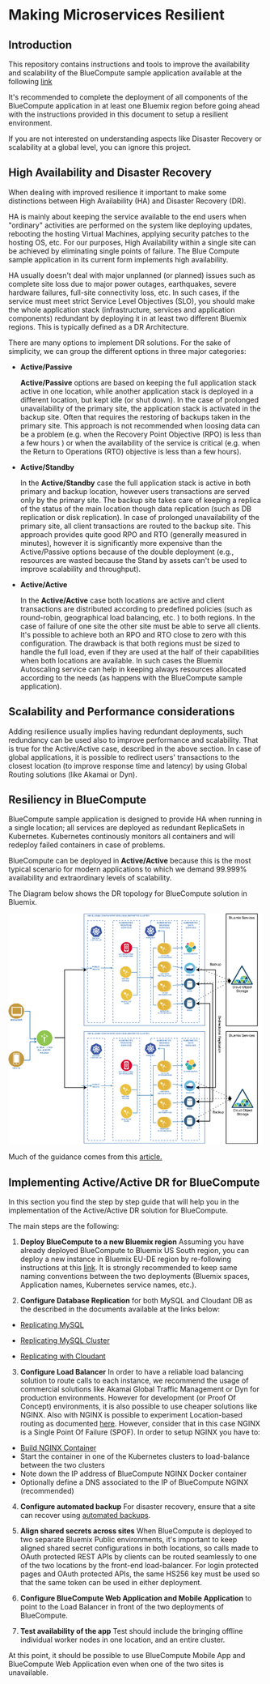 # Making Microservices Resilient

## Introduction
This repository contains instructions and tools to improve the availability and scalability of the BlueCompute sample application available at the following [link](https://github.com/ibm-cloud-architecture/refarch-cloudnative)

It's recommended to complete the deployment of all components of the BlueCompute application in at least one Bluemix region before going ahead with the instructions provided in this document to setup a resilient environment.

If you are not interested on understanding aspects like Disaster Recovery or scalability at a global level, you can ignore this project.

## High Availability and Disaster Recovery
When dealing with improved resilience it important to make some distinctions between High Availability (HA) and Disaster Recovery (DR).

HA is mainly about keeping the service available to the end users when "ordinary" activities are performed on the system like deploying updates, rebooting the hosting Virtual Machines, applying security patches to the hosting OS, etc.  For our purposes, High Availability within a single site can be achieved by eliminating single points of failure.  The Blue Compute sample application in its current form implements high availability.

HA usually doesn't deal with major unplanned (or planned) issues such as complete site loss due to major power outages, earthquakes, severe hardware failures, full-site connectivity loss, etc.   In such cases, if the service must meet strict Service Level Objectives (SLO), you should make the whole application stack (infrastructure, services and application components) redundant by deploying it in at least two different Bluemix regions. This is typically defined as a DR Architecture.

There are many options to implement DR solutions.  For the sake of simplicity, we can group the different options in three major categories:

* __Active/Passive__
  
  __Active/Passive__ options are based on keeping the full application stack active in one location, while another application stack is deployed in a different location, but kept idle (or shut down). In the case of prolonged unavailability of the primary site, the application stack is activated in the backup site. Often that requires the restoring of backups taken in the primary site. This approach is not recommended when loosing data can be a problem (e.g. when the Recovery Point Objective (RPO) is less than a few hours ) or when the availability of the service is critical (e.g. when the Return to Operations (RTO) objective is less than a few hours).
  
* __Active/Standby__

  In the __Active/Standby__ case the full application stack is active in both primary and backup location, however users transactions are served only by the primary site. The backup site takes care of keeping a replica of the status of the main location though data replication (such as DB replication or disk replication). In case of prolonged unavailability of the primary site, all client transactions are routed to the backup site. This approach provides quite good RPO and RTO (generally measured in minutes), however it is significantly more expensive than the Active/Passive options because of the double deployment (e.g., resources are wasted because the Stand by assets can't be used to improve scalability and throughput).  

* __Active/Active__

  In the __Active/Active__ case both locations are active and client transactions are distributed according to predefined policies (such as round-robin, geographical load balancing, etc. ) to both regions.  In the case of failure of one site the other site must be able to serve all clients. It's possible to achieve both an RPO and RTO close to zero with this configuration. The drawback is that both regions must be sized to handle the full load, even if they are used at the half of their capabilities when both locations are available. In such cases the Bluemix Autoscaling service can help in keeping always resources allocated according to the needs (as happens with the BlueCompute sample application).

## Scalability and Performance considerations

Adding resilience usually implies having redundant deployments, such redundancy can be used also to improve performance and scalability. That is true for the Active/Active case, described in the above section.
In case of global applications, it is possible to redirect users' transactions to the closest location (to improve response time and latency) by using Global Routing solutions (like Akamai or Dyn).

## Resiliency in BlueCompute
BlueCompute sample application is designed to provide HA when running in a single location; all services are deployed as redundant ReplicaSets in Kubernetes. Kubernetes continously monitors all containers and will redeploy failed containers in case of problems.

BlueCompute can be deployed in __Active/Active__ because this is the most typical scenario for modern applications to which we demand 99.999% availability and extraordinary levels of scalability.

The Diagram below shows the DR topology for BlueCompute solution in Bluemix.

 ![Architecture](DR-Active-Active.png?raw=true)

Much of the guidance comes from this [article.](https://www.ibm.com/developerworks/cloud/library/cl-high-availability-and-disaster-recovery-in-bluemix-trs/index.html)

## Implementing Active/Active DR for BlueCompute
In this section you find the step by step guide that will help you in the implementation of the Active/Active DR solution for BlueCompute.

The main steps are the following:  

1. __Deploy BlueCompute to a new Bluemix region__ Assuming you have already deployed BlueCompute to Bluemix US South region, you can deploy a new instance in Bluemix EU-DE region by re-following instructions at this [link](https://github.com/ibm-cloud-architecture/refarch-cloudnative-kubernetes). It is strongly recommended to keep same naming conventions between the two deployments (Bluemix spaces, Application names, Kubernetes service names, etc.).

2. __Configure Database Replication__  for both MySQL and Cloudant DB as the described in the documents available at the links below:

 * [Replicating MySQL](./mysql/README.md)
 
 * [Replicating MySQL Cluster](./mysql-cluster/README.md)

 * [Replicating with Cloudant](./cloudant/README.md)

3. __Configure Load Balancer__ In order to have a reliable load balancing solution to route calls to each instance, we recommend the usage of commercial solutions like Akamai Global Traffic Management or Dyn for production environments. However for development (or Proof Of Concept) environments, it is also possible to use cheaper solutions like NGINX. Also with NGINX is possible to experiment Location-based routing as documented [here](http://jamesthom.as/blog/2015/09/11/location-based-cloud-foundry-applications-with-nginx-and-docker/). However, consider that in this case NGINX is a Single Point Of Failure (SPOF). In order to setup NGINX you have to:  
  * [Build NGINX Container](https://github.com/ibm-cloud-architecture/refarch-cloudnative-nginx)
  * Start the container in one of the Kubernetes clusters to load-balance between the two clusters
  * Note down the IP address of BlueCompute NGINX Docker container
  * Optionally define a DNS associated to the IP of BlueCompute NGINX (recommended)
  
4. __Configure automated backup__ For disaster recovery, ensure that a site can recover using [automated backups](https://github.com/ibm-cloud-architecture/refarch-cloudnative-backup).

5. __Align shared secrets across sites__ When BlueCompute is deployed to two separate Bluemix Public environments, it's important to keep aligned shared secret configurations in both locations, so calls made to OAuth protected REST APIs by clients can be routed seamlessly to one of the two locations by the front-end load-balancer. For login protected pages and OAuth protected APIs, the same HS256 key must be used so that the same token can be used in either deployment.

6. __Configure BlueCompute Web Application and Mobile Application__  to point to the Load Balancer in front of the two deployments of BlueCompute.

7. __Test availability of the app__  Test should include the bringing offline individual worker nodes in one location, and an entire cluster.

At this point, it should be possible to use BlueCompute Mobile App and BlueCompute Web Application even when one of the two sites is unavailable.
